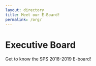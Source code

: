 ```yaml
---
layout: directory
title: Meet our E-Board!
permalink: /org/
---
```


# Executive Board

Get to know the SPS 2018-2019 E-board!